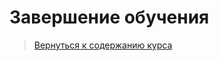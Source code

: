 Завершение обучения
====================

>
>[Вернуться к содержанию курса]({{site.baseurl}}/course/content)
>

